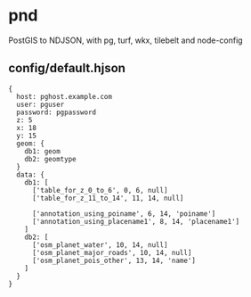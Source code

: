 # pnd
PostGIS to NDJSON, with pg, turf, wkx, tilebelt and node-config
## config/default.hjson
```
{
  host: pghost.example.com
  user: pguser
  password: pgpassword
  z: 5
  x: 18
  y: 15
  geom: {
    db1: geom
    db2: geomtype
  }
  data: {
    db1: [
      ['table_for_z_0_to_6', 0, 6, null]
      ['table_for_z_11_to_14', 11, 14, null]

      ['annotation_using_poiname', 6, 14, 'poiname']
      ['annotation_using_placename1', 8, 14, 'placename1']
    ]
    db2: [
      ['osm_planet_water', 10, 14, null]
      ['osm_planet_major_roads', 10, 14, null]
      ['osm_planet_pois_other', 13, 14, 'name']
    ]
  }
}
```

